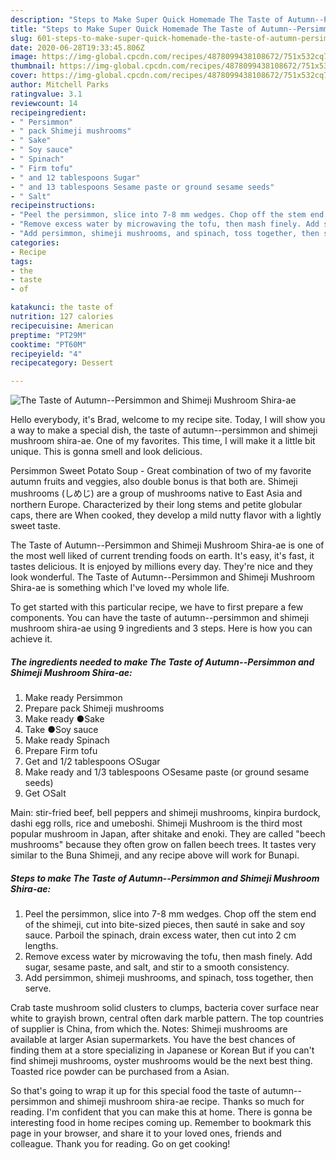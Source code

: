 ```yaml
---
description: "Steps to Make Super Quick Homemade The Taste of Autumn--Persimmon and Shimeji Mushroom Shira-ae"
title: "Steps to Make Super Quick Homemade The Taste of Autumn--Persimmon and Shimeji Mushroom Shira-ae"
slug: 601-steps-to-make-super-quick-homemade-the-taste-of-autumn-persimmon-and-shimeji-mushroom-shira-ae
date: 2020-06-28T19:33:45.806Z
image: https://img-global.cpcdn.com/recipes/4878099438108672/751x532cq70/the-taste-of-autumn-persimmon-and-shimeji-mushroom-shira-ae-recipe-main-photo.jpg
thumbnail: https://img-global.cpcdn.com/recipes/4878099438108672/751x532cq70/the-taste-of-autumn-persimmon-and-shimeji-mushroom-shira-ae-recipe-main-photo.jpg
cover: https://img-global.cpcdn.com/recipes/4878099438108672/751x532cq70/the-taste-of-autumn-persimmon-and-shimeji-mushroom-shira-ae-recipe-main-photo.jpg
author: Mitchell Parks
ratingvalue: 3.1
reviewcount: 14
recipeingredient:
- " Persimmon"
- " pack Shimeji mushrooms"
- " Sake"
- " Soy sauce"
- " Spinach"
- " Firm tofu"
- " and 12 tablespoons Sugar"
- " and 13 tablespoons Sesame paste or ground sesame seeds"
- " Salt"
recipeinstructions:
- "Peel the persimmon, slice into 7-8 mm wedges. Chop off the stem end of the shimeji, cut into bite-sized pieces, then sauté in sake and soy sauce. Parboil the spinach, drain excess water, then cut into 2 cm lengths."
- "Remove excess water by microwaving the tofu, then mash finely. Add sugar, sesame paste, and salt, and stir to a smooth consistency."
- "Add persimmon, shimeji mushrooms, and spinach, toss together, then serve."
categories:
- Recipe
tags:
- the
- taste
- of

katakunci: the taste of 
nutrition: 127 calories
recipecuisine: American
preptime: "PT29M"
cooktime: "PT60M"
recipeyield: "4"
recipecategory: Dessert

---
```



![The Taste of Autumn--Persimmon and Shimeji Mushroom Shira-ae](https://img-global.cpcdn.com/recipes/4878099438108672/751x532cq70/the-taste-of-autumn-persimmon-and-shimeji-mushroom-shira-ae-recipe-main-photo.jpg)

Hello everybody, it's Brad, welcome to my recipe site. Today, I will show you a way to make a special dish, the taste of autumn--persimmon and shimeji mushroom shira-ae. One of my favorites. This time, I will make it a little bit unique. This is gonna smell and look delicious.

Persimmon Sweet Potato Soup - Great combination of two of my favorite autumn fruits and veggies, also double bonus is that both are. Shimeji mushrooms (しめじ) are a group of mushrooms native to East Asia and northern Europe. Characterized by their long stems and petite globular caps, there are When cooked, they develop a mild nutty flavor with a lightly sweet taste.

The Taste of Autumn--Persimmon and Shimeji Mushroom Shira-ae is one of the most well liked of current trending foods on earth. It's easy, it's fast, it tastes delicious. It is enjoyed by millions every day. They're nice and they look wonderful. The Taste of Autumn--Persimmon and Shimeji Mushroom Shira-ae is something which I've loved my whole life.


To get started with this particular recipe, we have to first prepare a few components. You can have the taste of autumn--persimmon and shimeji mushroom shira-ae using 9 ingredients and 3 steps. Here is how you can achieve it.

<!--inarticleads1-->

##### The ingredients needed to make The Taste of Autumn--Persimmon and Shimeji Mushroom Shira-ae:

1. Make ready  Persimmon
1. Prepare  pack Shimeji mushrooms
1. Make ready  ●Sake
1. Take  ●Soy sauce
1. Make ready  Spinach
1. Prepare  Firm tofu
1. Get  and 1/2 tablespoons ○Sugar
1. Make ready  and 1/3 tablespoons ○Sesame paste (or ground sesame seeds)
1. Get  ○Salt


Main: stir-fried beef, bell peppers and shimeji mushrooms, kinpira burdock, dashi egg rolls, rice and umeboshi. Shimeji Mushroom is the third most popular mushroom in Japan, after shitake and enoki. They are called &#34;beech mushrooms&#34; because they often grow on fallen beech trees. It tastes very similar to the Buna Shimeji, and any recipe above will work for Bunapi. 

<!--inarticleads2-->

##### Steps to make The Taste of Autumn--Persimmon and Shimeji Mushroom Shira-ae:

1. Peel the persimmon, slice into 7-8 mm wedges. Chop off the stem end of the shimeji, cut into bite-sized pieces, then sauté in sake and soy sauce. Parboil the spinach, drain excess water, then cut into 2 cm lengths.
1. Remove excess water by microwaving the tofu, then mash finely. Add sugar, sesame paste, and salt, and stir to a smooth consistency.
1. Add persimmon, shimeji mushrooms, and spinach, toss together, then serve.


Crab taste mushroom solid clusters to clumps, bacteria cover surface near white to grayish brown, central often dark marble pattern. The top countries of supplier is China, from which the. Notes: Shimeji mushrooms are available at larger Asian supermarkets. You have the best chances of finding them at a store specializing in Japanese or Korean But if you can&#39;t find shimeji mushrooms, oyster mushrooms would be the next best thing. Toasted rice powder can be purchased from a Asian. 

So that's going to wrap it up for this special food the taste of autumn--persimmon and shimeji mushroom shira-ae recipe. Thanks so much for reading. I'm confident that you can make this at home. There is gonna be interesting food in home recipes coming up. Remember to bookmark this page in your browser, and share it to your loved ones, friends and colleague. Thank you for reading. Go on get cooking!
